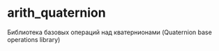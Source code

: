 # arith_quaternion
Библиотека базовых операций над кватернионами (Quaternion base operations library)
